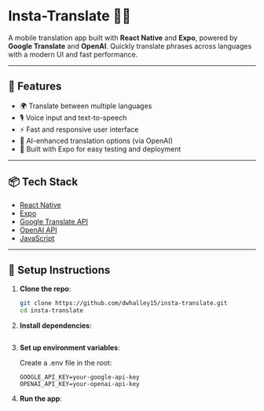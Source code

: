 # Insta-Translate 📱🌐

A mobile translation app built with **React Native** and **Expo**, powered by **Google Translate** and **OpenAI**. Quickly translate phrases across languages with a modern UI and fast performance.

---

## 🚀 Features

- 🌍 Translate between multiple languages
- 🎙️ Voice input and text-to-speech
- ⚡ Fast and responsive user interface
- 🧠 AI-enhanced translation options (via OpenAI)
- 🧪 Built with Expo for easy testing and deployment

---

## 📦 Tech Stack

- [React Native](https://reactnative.dev/)
- [Expo](https://expo.dev/)
- [Google Translate API](https://cloud.google.com/translate)
- [OpenAI API](https://platform.openai.com/)
- [JavaScript](https://developer.mozilla.org/en-US/docs/Web/JavaScript)

---

## 🔧 Setup Instructions

1. **Clone the repo**:

   ```bash
   git clone https://github.com/dwhalley15/insta-translate.git
   cd insta-translate

2. **Install dependencies**:

    ```npm install

3. **Set up environment variables**:

    Create a .env file in the root:

    ```env
    GOOGLE_API_KEY=your-google-api-key
    OPENAI_API_KEY=your-openai-api-key

4. **Run the app**:

    ```npx expo start